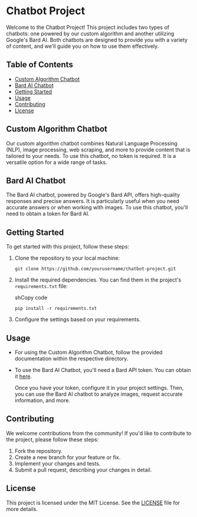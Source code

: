 # Chatbot Project

Welcome to the Chatbot Project! This project includes two types of chatbots: one powered by our custom algorithm and another utilizing Google's Bard AI. Both chatbots are designed to provide you with a variety of content, and we'll guide you on how to use them effectively.

## Table of Contents

- [Custom Algorithm Chatbot](#custom-algorithm-chatbot)
- [Bard AI Chatbot](#bard-ai-chatbot)
- [Getting Started](#getting-started)
- [Usage](#usage)
- [Contributing](#contributing)
- [License](#license)

## Custom Algorithm Chatbot

Our custom algorithm chatbot combines Natural Language Processing (NLP), image processing, web scraping, and more to provide content that is tailored to your needs. To use this chatbot, no token is required. It is a versatile option for a wide range of tasks.

## Bard AI Chatbot

The Bard AI chatbot, powered by Google's Bard API, offers high-quality responses and precise answers. It is particularly useful when you need accurate answers or when working with images. To use this chatbot, you'll need to obtain a token for Bard AI.

## Getting Started

To get started with this project, follow these steps:

1. Clone the repository to your local machine:
   ```
   git clone https://github.com/yourusername/chatbot-project.git
   ```
2. Install the required dependencies. You can find them in the project's `requirements.txt` file:
    
    shCopy code
    
    `pip install -r requirements.txt` 
    
3. Configure the settings based on your requirements.
    

## Usage

- For using the Custom Algorithm Chatbot, follow the provided documentation within the respective directory.
    
- To use the Bard AI Chatbot, you'll need a Bard API token. You can obtain it [here](https://bardapi.com/).
    
    Once you have your token, configure it in your project settings. Then, you can use the Bard AI chatbot to analyze images, request accurate information, and more.
    

## Contributing

We welcome contributions from the community! If you'd like to contribute to the project, please follow these steps:

1. Fork the repository.
2. Create a new branch for your feature or fix.
3. Implement your changes and tests.
4. Submit a pull request, describing your changes in detail.

## License

This project is licensed under the MIT License. See the [LICENSE]() file for more details.
